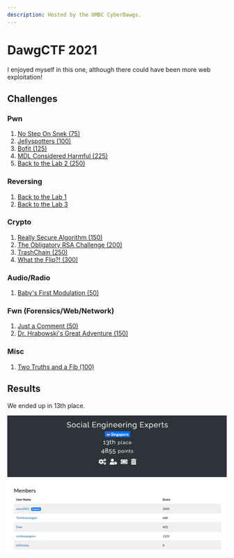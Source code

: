 ```yaml
---
description: Hosted by the UMBC CyberDawgs.
---
```


# DawgCTF 2021

I enjoyed myself in this one, although there could have been more web exploitation!

## Challenges

### Pwn

1. [No Step On Snek \(75\)](no-step-on-snek.md)
2. [Jellyspotters \(100\)](jellyspotters.md)
3. [Bofit \(125\)](bofit.md)
4. [MDL Considered Harmful \(225\)](mdl-considered-harmful.md)
5. [Back to the Lab 2 \(250\)](back-to-the-lab-2.md)

### Reversing

1. [Back to the Lab 1](back-to-the-lab-1.md)
2. [Back to the Lab 3](back-to-the-lab-3.md)

### Crypto

1. [Really Secure Algorithm \(150\)](really-secure-algorithm.md)
2. [The Obligatory RSA Challenge \(200\)](the-obligatory-rsa-challenge.md)
3. [TrashChain \(250\)](trash-chain.md)
4. [What the Flip?! \(300\)](what-the-flip.md)

### Audio/Radio

1. [Baby's First Modulation \(50\)](babys-first-modulation.md)

### Fwn \(Forensics/Web/Network\)

1. [Just a Comment \(50\)](just-a-comment.md)
2. [Dr. Hrabowski's Great Adventure \(150\)](dr.-hrabowskis-great-adventure.md)

### Misc

1. [Two Truths and a Fib \(100\)](two-truths-and-a-fib.md)



## Results

We ended up in 13th place.

![](../../.gitbook/assets/screenshot-2021-05-09-at-11.39.21-am.png)


